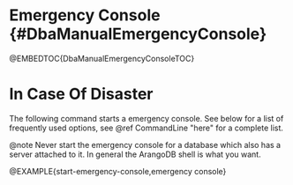 Emergency Console {#DbaManualEmergencyConsole}
==============================================

@EMBEDTOC{DbaManualEmergencyConsoleTOC}

In Case Of Disaster
===================

The following command starts a emergency console. See below for a list of
frequently used options, see @ref CommandLine "here" for a complete list.

@note Never start the emergency console for a database which also has a
server attached to it. In general the ArangoDB shell is what you want.

@EXAMPLE{start-emergency-console,emergency console}
